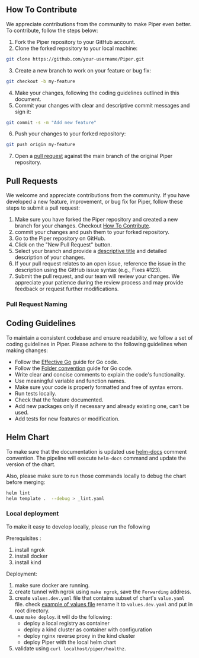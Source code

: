 ## How To Contribute

We appreciate contributions from the community to make Piper even better. To contribute, follow the steps below:

1. Fork the Piper repository to your GitHub account.
2. Clone the forked repository to your local machine:
```bash
git clone https://github.com/your-username/Piper.git
```
3. Create a new branch to work on your feature or bug fix:
```bash
git checkout -b my-feature
```
4. Make your changes, following the coding guidelines outlined in this document.
5. Commit your changes with clear and descriptive commit messages and sign it:
```bash
git commit -s -m "Add new feature"
```
6. Push your changes to your forked repository:
```bash
git push origin my-feature
```
7. Open a [pull request](#pull-requests) against the main branch of the original Piper repository.

## Pull Requests

We welcome and appreciate contributions from the community. If you have developed a new feature, improvement, or bug fix for Piper, follow these steps to submit a pull request:

1. Make sure you have forked the Piper repository and created a new branch for your changes. Checkout [How To Contribute](#How-to-contribute).
2. commit your changes and push them to your forked repository.
3. Go to the Piper repository on GitHub.
4. Click on the "New Pull Request" button.
5. Select your branch and provide a [descriptive title](#pull-request-nameing) and detailed description of your changes.
6. If your pull request relates to an open issue, reference the issue in the description using the GitHub issue syntax (e.g., Fixes #123).
7. Submit the pull request, and our team will review your changes. We appreciate your patience during the review process and may provide feedback or request further modifications.

### Pull Request Naming


## Coding Guidelines

To maintain a consistent codebase and ensure readability, we follow a set of coding guidelines in Piper. Please adhere to the following guidelines when making changes:

* Follow the [Effective Go](https://go.dev/doc/effective_go) guide for Go code.
* Follow the [Folder convention](https://github.com/golang-standards/project-layout) guide for Go code.
* Write clear and concise comments to explain the code's functionality.
* Use meaningful variable and function names.
* Make sure your code is properly formatted and free of syntax errors.
* Run tests locally.
* Check that the feature documented.
* Add new packages only if necessary and already existing one, can't be used.
* Add tests for new features or modification.

## Helm Chart 

To make sure that the documentation is updated use [helm-docs](https://github.com/norwoodj/helm-docs) comment convention. The pipeline will execute `helm-docs` command and update the version of the chart.

Also, please make sure to run those commands locally to debug the chart before merging:

```bash
helm lint
helm template .  --debug > _lint.yaml
```

### Local deployment

To make it easy to develop locally, please run the following

Prerequisites :
1. install ngrok
2. install docker
3. install kind

Deployment:
1. make sure docker are running. 
2. create tunnel with ngrok using `make ngrok`, save the `Forwarding` address.
3. create `values.dev.yaml` file that contains subset of chart's `value.yaml` file. check [example of values file](../examples/template.values.dev.yaml) rename it to `values.dev.yaml` and put in root directory.
4. use `make deploy`. it will do the following:
     * deploy a local registry as container
     * deploy a kind cluster as container with configuration
     * deploy nginx reverse proxy in the kind cluster
     * deploy Piper with the local helm chart
5. validate using `curl localhost/piper/healthz`.